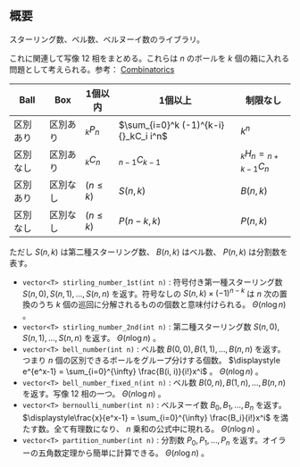 ## 概要

スターリング数、ベル数、ベルヌーイ数のライブラリ。

これに関連して写像 12 相をまとめる。これらは $n$ のボールを $k$ 個の箱に入れる問題として考えられる。参考： [Combinatorics](https://shiomusubi496.github.io/library/math/Combinatorics.hpp)

| Ball | Box | 1個以内 | 1個以上 | 制限なし |
| --- | --- | --- | --- | --- |
| 区別あり | 区別あり | ${}_kP_n$ | $\sum_{i=0}^k (-1)^{k-i} {}_kC_i i^n$ | $k^n$ |
| 区別なし | 区別あり | ${}_kC_n$ | ${}_{n-1}C_{k-1}$ | ${}_{k}H_{n} = {}_{n+k-1}C_{n}$ |
| 区別あり | 区別なし | $(n \leq k)$ | $S(n, k)$ | $B(n, k)$ |
| 区別なし | 区別なし | $(n \leq k)$ | $P(n-k, k)$ | $P(n, k)$ |

ただし $S(n, k)$ は第二種スターリング数、 $B(n, k)$ はベル数、 $P(n, k)$ は分割数を表す。

- `vector<T> stirling_number_1st(int n)` : 符号付き第一種スターリング数 $S(n, 0), S(n, 1), \ldots, S(n, n)$ を返す。符号なしの $S(n, k) \times (-1)^{n-k}$ は $n$ 次の置換のうち $k$ 個の巡回に分解されるものの個数と意味付けられる。 $\Theta(n \log n)$ 。
- `vector<T> stirling_number_2nd(int n)` : 第二種スターリング数 $S(n, 0), S(n, 1), \ldots, S(n, n)$ を返す。 $\Theta(n \log n)$ 。
- `vector<T> bell_number(int n)` : ベル数 $B(0, 0), B(1, 1), \ldots, B(n, n)$ を返す。つまり $n$ 個の区別できるボールをグループ分けする個数。 $\displaystyle e^{e^x-1} = \sum_{i=0}^{\infty} \frac{B(i, i)}{i!}x^i$ 。 $\Theta(n \log n)$ 。
- `vector<T> bell_number_fixed_n(int n)` : ベル数 $B(0, n), B(1, n), \ldots, B(n, n)$ を返す。写像 12 相の一つ。 $\Theta(n \log n)$ 。
- `vector<T> bernoulli_number(int n)` : ベルヌーイ数 $B_0, B_1, \ldots, B_n$ を返す。 $\displaystyle\frac{x}{e^x-1} = \sum_{i=0}^{\infty} \frac{B_i}{i!}x^i$ を満たす数。全て有理数になり、 $n$ 乗和の公式中に現れる。 $\Theta(n \log n)$ 。
- `vector<T> partition_number(int n)` : 分割数 $P_0, P_1, \ldots, P_n$ を返す。オイラーの五角数定理から簡単に計算できる。 $\Theta(n \log n)$ 。

